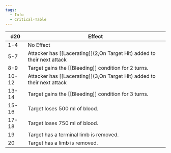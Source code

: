 ```yaml
---
tags:
  - Info
  - Critical-Table
---
```


| d20   | Effect                                                                  |
| ----- | ----------------------------------------------------------------------- |
| 1-4   | No Effect                                                               |
| 5-7   | Attacker has [[Lacerating]](2,On Target Hit) added to their next attack |
| 8-9   | Target gains the [[Bleeding]] condition for 2 turns.                    |
| 10-12 | Attacker has [[Lacerating]](3,On Target Hit) added to their next attack |
| 13-14 | Target gains the [[Bleeding]] condition for 3 turns.                    |
| 15-16 | Target loses 500 ml of blood.                                           |
| 17-18 | Target loses 750 ml of blood.                                           |
| 19    | Target has a terminal limb is removed.                                  |
| 20    | Target has a limb is removed.                                           |











